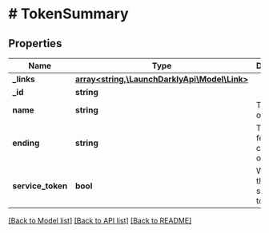# # TokenSummary

## Properties

Name | Type | Description | Notes
------------ | ------------- | ------------- | -------------
**_links** | [**array<string,\LaunchDarklyApi\Model\Link>**](Link.md) |  | [optional]
**_id** | **string** |  | [optional]
**name** | **string** | The name of the token | [optional]
**ending** | **string** | The last few characters of the token | [optional]
**service_token** | **bool** | Whether this is a service token | [optional]

[[Back to Model list]](../../README.md#models) [[Back to API list]](../../README.md#endpoints) [[Back to README]](../../README.md)
